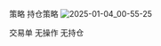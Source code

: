 策略
持仓策略
![2025-01-04_00-55-25](https://github.com/user-attachments/assets/953284ba-733a-457a-aa05-933dd3ad0132)

交易单
无操作
无持仓